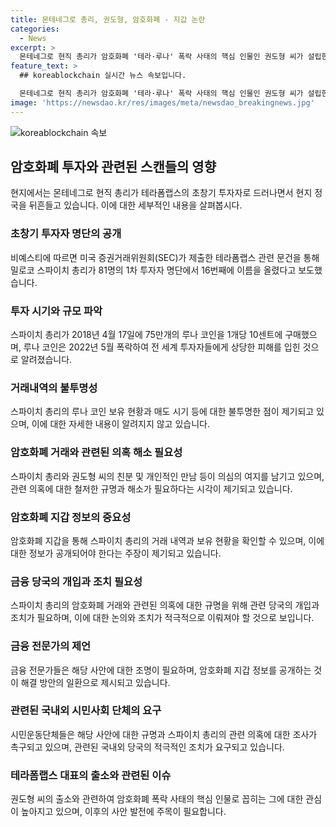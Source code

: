 ```yaml
---
title: 몬테네그로 총리, 권도형, 암호화폐 - 지갑 논란
categories:
  - News
excerpt: >
  몬테네그로 현직 총리가 암호화폐 '테라·루나' 폭락 사태의 핵심 인물인 권도형 씨가 설립한 테라폼랩스의 초창기 투자자인 것이 드러나면서 현지 정국을 뒤흔들고 있다. 총리가 투자한 1차 투자자 명단에서 16번째에 이름을 올렸으며 루나 코인의 매도 시점과 차익 확인이 요구되는 상황이다. 이에 대한 총리의 입장과 관련된 의혹들이 증폭되고 있으며, 암호화폐 지갑 정보를 공개해야 한다는 요구도 나오고 있다.
feature_text: >
  ## koreablockchain 실시간 뉴스 속보입니다.

  몬테네그로 현직 총리가 암호화폐 '테라·루나' 폭락 사태의 핵심 인물인 권도형 씨가 설립한 테라폼랩스의 초창기 투자자인 것이 드러나면서 현지 정국을 뒤흔들고 있다. 총리가 투자한 1차 투자자 명단에서 16번째에 이름을 올렸으며 루나 코인의 매도 시점과 차익 확인이 요구되는 상황이다. 이에 대한 총리의 입장과 관련된 의혹들이 증폭되고 있으며, 암호화폐 지갑 정보를 공개해야 한다는 요구도 나오고 있다.
image: 'https://newsdao.kr/res/images/meta/newsdao_breakingnews.jpg'
---
```


<p><img src="https://newsdao.kr/res/images/meta/newsdao_breakingnews.jpg" alt="koreablockchain 속보" /></p>

<h2 data-ke-size="size26">암호화폐 투자와 관련된 스캔들의 영향</h2>

<p data-ke-size="size16">현지에서는 몬테네그로 현직 총리가 테라폼랩스의 초창기 투자자로 드러나면서 현지 정국을 뒤흔들고 있습니다. 이에 대한 세부적인 내용을 살펴봅시다.</p>

<h3 data-ke-size="size22">초창기 투자자 명단의 공개</h3>

<p data-ke-size="size16">비예스티에 따르면 미국 증권거래위원회(SEC)가 제출한 테라폼랩스 관련 문건을 통해 밀로코 스파이치 총리가 81명의 1차 투자자 명단에서 16번째에 이름을 올렸다고 보도했습니다.</p>

<h3 data-ke-size="size22">투자 시기와 규모 파악</h3>

<p data-ke-size="size16">스파이치 총리가 2018년 4월 17일에 75만개의 루나 코인을 1개당 10센트에 구매했으며, 루나 코인은 2022년 5월 폭락하여 전 세계 투자자들에게 상당한 피해를 입힌 것으로 알려졌습니다.</p>

<h3 data-ke-size="size22">거래내역의 불투명성</h3>

<p data-ke-size="size16">스파이치 총리의 루나 코인 보유 현황과 매도 시기 등에 대한 불투명한 점이 제기되고 있으며, 이에 대한 자세한 내용이 알려지지 않고 있습니다.</p>

<h3 data-ke-size="size22">암호화폐 거래와 관련된 의혹 해소 필요성</h3>

<p data-ke-size="size16">스파이치 총리와 권도형 씨의 친분 및 개인적인 만남 등이 의심의 여지를 남기고 있으며, 관련 의혹에 대한 철저한 규명과 해소가 필요하다는 시각이 제기되고 있습니다.</p>

<h3 data-ke-size="size22">암호화폐 지갑 정보의 중요성</h3>

<p data-ke-size="size16">암호화폐 지갑을 통해 스파이치 총리의 거래 내역과 보유 현황을 확인할 수 있으며, 이에 대한 정보가 공개되어야 한다는 주장이 제기되고 있습니다.</p>

<h3 data-ke-size="size22">금융 당국의 개입과 조치 필요성</h3>

<p data-ke-size="size16">스파이치 총리의 암호화폐 거래와 관련된 의혹에 대한 규명을 위해 관련 당국의 개입과 조치가 필요하며, 이에 대한 논의와 조치가 적극적으로 이뤄져야 할 것으로 보입니다.</p>

<h3 data-ke-size="size22">금융 전문가의 제언</h3>

<p data-ke-size="size16">금융 전문가들은 해당 사안에 대한 조명이 필요하며, 암호화폐 지갑 정보를 공개하는 것이 해결 방안의 일환으로 제시되고 있습니다.</p>

<h3 data-ke-size="size22">관련된 국내외 시민사회 단체의 요구</h3>

<p data-ke-size="size16">시민운동단체들은 해당 사안에 대한 규명과 스파이치 총리의 관련 의혹에 대한 조사가 촉구되고 있으며, 관련된 국내외 당국의 적극적인 조치가 요구되고 있습니다.</p>

<h3 data-ke-size="size22">테라폼랩스 대표의 출소와 관련된 이슈</h3>

<p data-ke-size="size16">권도형 씨의 출소와 관련하여 암호화폐 폭락 사태의 핵심 인물로 꼽히는 그에 대한 관심이 높아지고 있으며, 이후의 사안 발전에 주목이 필요합니다.</p>

